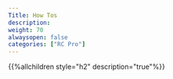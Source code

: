 ```yaml
---
Title: How Tos
description:
weight: 70
alwaysopen: false
categories: ["RC Pro"]
---
```

{{%allchildren style="h2" description="true"%}}

